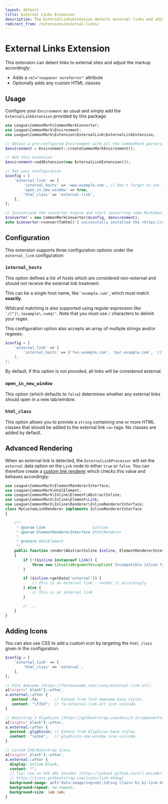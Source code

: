 ```yaml
---
layout: default
title: External Links Extension
description: The ExternalLinksExtension detects external links and adjusts their HTML markup
redirect_from: /extensions/external-links/
---
```


# External Links Extension

This extension can detect links to external sites and adjust the markup accordingly:

 - Adds a `rel="noopener noreferrer"` attribute
 - Optionally adds any custom HTML classes

## Usage

Configure your `Environment` as usual and simply add the `ExternalLinkExtension` provided by this package:

```php
use League\CommonMark\CommonMarkConverter;
use League\CommonMark\Environment;
use League\CommonMark\Extension\ExternalLink\ExternalLinkExtension;

// Obtain a pre-configured Environment with all the CommonMark parsers/renderers ready-to-go
$environment = Environment::createCommonMarkEnvironment();

// Add this extension
$environment->addExtension(new ExternalLinkExtension());

// Set your configuration
$config = [
    'external_link' => [
        'internal_hosts' => 'www.example.com', // Don't forget to set this!
        'open_in_new_window' => true,
        'html_class' => 'external-link',
    ],
];

// Instantiate the converter engine and start converting some Markdown!
$converter = new CommonMarkConverter($config, $environment);
echo $converter->convertToHtml('I successfully installed the <https://github.com/thephpleague/commonmark> project!');
```

## Configuration

This extension supports three configuration options under the `external_link` configuration:

### `internal_hosts`

This option defines a list of hosts which are considered non-external and should not receive the external link treatment.

This can be a single host name, like `'example.com'`, which must match **exactly**.

Wildcard matching is also supported using regular expression like `'/(^|\.)example\.com$/'`.  Note that you must use `/` characters to delimit your regex.

This configuration option also accepts an array of multiple strings and/or regexes:

```php
$config = [
    'external_link' => [
        'internal_hosts' => ['foo.example.com', 'bar.example.com', '/(^|\.)google\.com$/],
    ],
];
```

By default, if this option is not provided, all links will be considered external.

### `open_in_new_window`

This option (which defaults to `false`) determines whether any external links should open in a new tab/window.

### `html_class`

This option allows you to provide a `string` containing one or more HTML classes that should be added to the external link `<a>` tags:  No classes are added by default.

## Advanced Rendering

When an external link is detected, the `ExternalLinkProcessor` will set the `external` data option on the `Link` node to either `true` or `false`.  You can therefore create a [custom link renderer](/1.4/customization/inline-rendering/) which checks this value and behaves accordingly:

```php
use League\CommonMark\ElementRendererInterface;
use League\CommonMark\HtmlElement;
use League\CommonMark\Inline\Element\AbstractInline;
use League\CommonMark\Inline\Element\Link;
use League\CommonMark\Inline\Renderer\InlineRendererInterface;
class MyCustomLinkRenderer implements InlineRendererInterface
{

    /**
     * @param Link                     $inline
     * @param ElementRendererInterface $htmlRenderer
     *
     * @return HtmlElement
     */
    public function render(AbstractInline $inline, ElementRendererInterface $htmlRenderer)
    {
        if (!($inline instanceof Link)) {
            throw new \InvalidArgumentException('Incompatible inline type: ' . \get_class($inline));
        }

        if ($inline->getData('external')) {
            // This is an external link - render it accordingly
        } else {
            // This is an internal link
        }

        // ...
    }
}
```

## Adding Icons

You can also use CSS to add a custom icon by targeting the `html_class` given in the configuration:

```php
$config = [
    'external_link' => [
        'html_class' => 'external',
    ],
];
```

```scss
// Font Awesome (https://fontawesome.com/icons/external-link-alt).
a[target="_blank"]::after,
a.external::after {
   @extend .fa;       // Extend from font-awesome base styles.
   content: "\f35d";  // fa-external-link-alt icon unicode.
}

// Bootstrap 3 Glyphicon (https://getbootstrap.com/docs/3.3/components/).
a[target="_blank"]::after,
a.external::after {
  @extend .glyphicon; // Extend from Glyphicon base styles.
  content: "\e164";   // glyphicon-new-window icon unicode.
}

// Custom SVG/Bootstrap Icons.
a[target="_blank"]::after,
a.external::after {
  display: inline-block;
  content: "";
  // Tip: use an SVG URL encoder (https://yoksel.github.io/url-encoder).
  // https://icons.getbootstrap.com/icons/link-45deg/
  background-image: url("data:image/svg+xml,%3Csvg class='bi bi-link-45deg' viewBox='0 0 16 16' fill='currentColor' xmlns='http://www.w3.org/2000/svg'%3E%3Cpath d='M4.715 6.542L3.343 7.914a3 3 0 104.243 4.243l1.828-1.829A3 3 0 008.586 5.5L8 6.086a1.001 1.001 0 00-.154.199 2 2 0 01.861 3.337L6.88 11.45a2 2 0 11-2.83-2.83l.793-.792a4.018 4.018 0 01-.128-1.287z'/%3E%3Cpath d='M5.712 6.96l.167-.167a1.99 1.99 0 01.896-.518 1.99 1.99 0 01.518-.896l.167-.167A3.004 3.004 0 006 5.499c-.22.46-.316.963-.288 1.46z'/%3E%3Cpath d='M6.586 4.672A3 3 0 007.414 9.5l.775-.776a2 2 0 01-.896-3.346L9.12 3.55a2 2 0 012.83 2.83l-.793.792c.112.42.155.855.128 1.287l1.372-1.372a3 3 0 00-4.243-4.243L6.586 4.672z'/%3E%3Cpath d='M10 9.5a2.99 2.99 0 00.288-1.46l-.167.167a1.99 1.99 0 01-.896.518 1.99 1.99 0 01-.518.896l-.167.167A3.004 3.004 0 0010 9.501z'/%3E%3C/svg%3E");
  background-repeat: no-repeat;
  background-size: 1em 1em;
}
```
